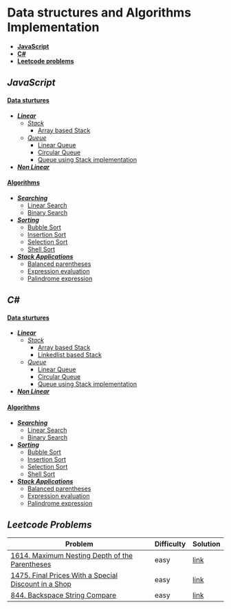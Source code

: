 # **Data structures and Algorithms Implementation**

* [**JavaScript**](#javascript)
* [**C#**](#c)
* [**Leetcode problems**](#leetcode-problems)

## ***JavaScript***
#### [**Data sturtures**](JavaScript/Data%20Structures)
* [***Linear***](JavaScript/Data%20Structures/Linear)
  * [*Stack*](JavaScript/Data%20Structures/Linear/Stack)
    * [Array based Stack](JavaScript/Data%20Structures/Linear/Stack/Array%20based%20Stack.js)
  * [*Queue*](JavaScript/Data%20Structures/Linear/Queue)
    * [Linear Queue](JavaScript/Data%20Structures/Linear/Queue/Linear%20Queue.js)
    * [Circular Queue](JavaScript/Data%20Structures/Linear/Queue/Circular%20Queue.js)
    * [Queue using Stack implementation](JavaScript/Data%20Structures/Linear/Queue/Queue%20using%20Stack.js)
* [***Non Linear***](JavaScript/Data%20Structures/Non%20linear)

#### [**Algorithms**](JavaScript/Algorithms)
* [***Searching***](JavaScript/Algorithms/Searching)
  * [Linear Search](JavaScript/Algorithms/Searching/Linear%20Search.js)
  * [Binary Search](JavaScript/Algorithms/Searching/Binary%20Seach.js)
* [***Sorting***](JavaScript/Algorithms/Sorting)
  * [Bubble Sort](JavaScript/Algorithms/Sorting/BubbleSort.js)
  * [Insertion Sort](JavaScript/Algorithms/Sorting/InsertionSort.js)
  * [Selection Sort](JavaScript/Algorithms/Sorting/SelectionSort.js)
  * [Shell Sort](JavaScript/Algorithms/Sorting/ShellSort.js)
* [***Stack Applications***](JavaScript/Algorithms/Stack%20Applications)
  * [Balanced parentheses](JavaScript/Algorithms/Stack%20Applications/balanced%20parentheses.js)
  * [Expression evaluation](JavaScript/Algorithms/Stack%20Applications/expression%20evaluation.js)
  * [Palindrome expression](JavaScript/Algorithms/Stack%20Applications/palindrome%20expression.js)

## ***C#***
#### [**Data sturtures**](JavaScript/Data%20Structures)
* [***Linear***](C%23/Data%20Structures/Linear)
  * [*Stack*](C%23/Data%20Structures/Linear/Stack)
    * [Array based Stack](C%23/Data%20Structures/Linear/Stack/Array%20based%20Stack.cs)
    * [Linkedlist based Stack](C%23/Data%20Structures/Linear/Stack/Linkedlist%20based%20Stack.cs)
  * [*Queue*](C%23/Data%20Structures/Linear/Queue)
    * [Linear Queue](C%23/Data%20Structures/Linear/Queue/Linear%20Queue.cs)
    * [Circular Queue](C%23/Data%20Structures/Linear/Queue/Circular%20Queue.cs)
    * [Queue using Stack implementation](C%23/Data%20Structures/Linear/Queue/Queue%20using%20Stack.cs)
* [***Non Linear***](C%23/Data%20Structures/Non%20linear)

#### [**Algorithms**](C%23/Algorithms)
* [***Searching***](C%23/Algorithms/Searching)
  * [Linear Search](C%23/Algorithms/Searching/Linear%20Search.cs)
  * [Binary Search](C%23/Algorithms/Searching/Binary%20Search.cs)
* [***Sorting***](C%23/Algorithms/Sorting)
  * [Bubble Sort](C%23/Algorithms/Sorting/Bubble%20Sort.cs)
  * [Insertion Sort](C%23/Algorithms/Sorting/Insertion%20Sort.cs)
  * [Selection Sort](C%23/Algorithms/Sorting/Selection%20Sort.cs)
  * [Shell Sort](C%23/Algorithms/Sorting/Shell%20Sort.cs)
* [***Stack Applications***](C%23/Algorithms/Stack%20Applications)
  * [Balanced parentheses](C%23/Algorithms/Stack%20Applications/balanced%20parentheses.cs)
  * [Expression evaluation](C%23/Algorithms/Stack%20Applications/expression%20evaluation.cs)
  * [Palindrome expression](C%23/Algorithms/Stack%20Applications/palindrome%20expression.cs)

## ***Leetcode Problems***
| Problem | Difficulty | Solution |
|---------|------------|-----------|
| [1614. Maximum Nesting Depth of the Parentheses](https://leetcode.com/problems/maximum-nesting-depth-of-the-parentheses) | easy | [link](Leetcode%20problems/1614.%20Maximum%20Nesting%20Depth%20of%20the%20Parentheses.js)|
| [1475. Final Prices With a Special Discount in a Shop](https://leetcode.com/problems/final-prices-with-a-special-discount-in-a-shop/) | easy | [link](Leetcode%20problems/1475.%20Final%20Prices%20With%20a%20Special%20Discount%20in%20a%20Shop.js)
| [844. Backspace String Compare](https://leetcode.com/problems/backspace-string-compare/description/) | easy | [link](Leetcode%20problems/844.%20Backspace%20String%20Compare.js)
